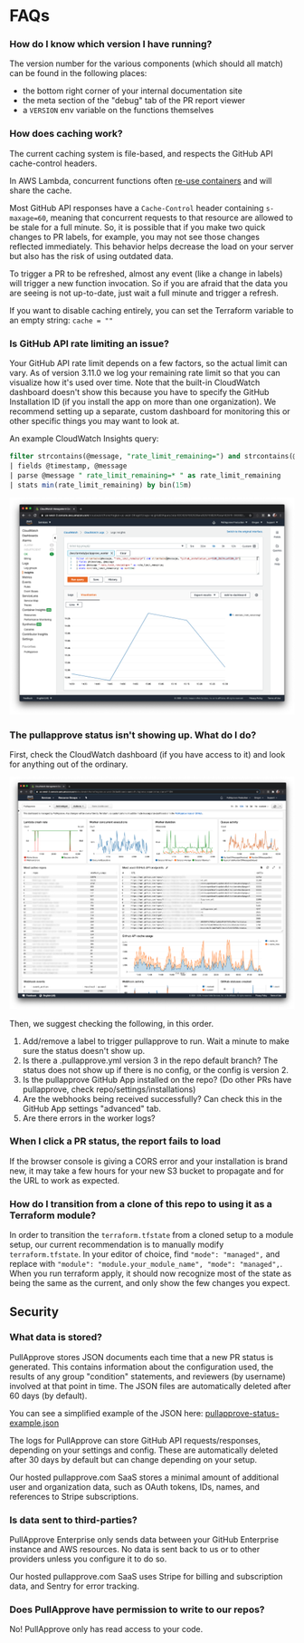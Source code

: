# FAQs

### How do I know which version I have running?

The version number for the various components
(which should all match)
can be found in the following places:

- the bottom right corner of your internal documentation site
- the meta section of the "debug" tab of the PR report viewer
- a `VERSION` env variable on the functions themselves

### How does caching work?

The current caching system is file-based,
and respects the GitHub API cache-control headers.

In AWS Lambda, concurrent functions often [re-use containers](https://aws.amazon.com/blogs/compute/container-reuse-in-lambda/) and will share the cache.

Most GitHub API responses have a `Cache-Control` header containing `s-maxage=60`,
meaning that concurrent requests to that resource are allowed to be stale for a full minute.
So,
it is possible that if you make two quick changes to PR labels,
for example,
you may not see those changes reflected immediately.
This behavior helps decrease the load on your server but also has the risk of using outdated data.

To trigger a PR to be refreshed,
almost any event (like a change in labels) will trigger a new function invocation.
So if you are afraid that the data you are seeing is not up-to-date,
just wait a full minute and trigger a refresh.

If you want to disable caching entirely,
you can set the Terraform variable to an empty string: `cache = ""`

### Is GitHub API rate limiting an issue?

Your GitHub API rate limit depends on a few factors, so the actual limit can vary.
As of version 3.11.0 we log your remaining rate limit so that you can visualize how it's used over time.
Note that the built-in CloudWatch dashboard doesn't show this because you have to specify the GitHub Installation ID
(if you install the app on more than one organization).
We recommend setting up a separate, custom dashboard for monitoring this or other specific things you may want to look at.

An example CloudWatch Insights query:
```sql
filter strcontains(@message, "rate_limit_remaining=") and strcontains(@message, "github_installation_id=YOUR_INSTALLATION_ID")
| fields @timestamp, @message
| parse @message " rate_limit_remaining=* " as rate_limit_remaining
| stats min(rate_limit_remaining) by bin(15m)
```

![PullApprove GitHub API rate limit graph](img/cloudwatch-insights-rate-limit.png)

### The pullapprove status isn't showing up. What do I do?

First, check the CloudWatch dashboard (if you have access to it) and look for anything out of the ordinary.

![PullApprove monitoring dashboard](img/cloudwatch.png)

Then, we suggest checking the following, in this order.

1) Add/remove a label to trigger pullapprove to run. Wait a minute to make sure the status doesn't show up.
2) Is there a .pullapprove.yml version 3 in the repo default branch? The status does not show up if there is no config, or the config is version 2.
3) Is the pullapprove GitHub App installed on the repo? (Do other PRs have pullapprove, check repo/settings/installations)
4) Are the webhooks being received successfully? Can check this in the GitHub App settings "advanced" tab.
5) Are there errors in the worker logs?

### When I click a PR status, the report fails to load

If the browser console is giving a CORS error and your installation is brand new,
it may take a few hours for your new S3 bucket to propagate and for the URL to work as expected.

### How do I transition from a clone of this repo to using it as a Terraform module?

In order to transition the `terraform.tfstate` from a cloned setup to a module setup,
our current recommendation is to manually modify `terraform.tfstate`.
In your editor of choice, find `"mode": "managed",` and replace with `"module": "module.your_module_name", "mode": "managed",`. When you run terraform apply, it should now recognize most of the state as being the same as the current, and only show the few changes you expect.

## Security

### What data is stored?

PullApprove stores JSON documents each time that a new PR status is generated.
This contains information about the configuration used,
the results of any group "condition" statements,
and reviewers (by username) involved at that point in time.
The JSON files are automatically deleted after 60 days (by default).

You can see a simplified example of the JSON here: [pullapprove-status-example.json](pullapprove-status-example.json)

The logs for PullApprove can store GitHub API requests/responses,
depending on your settings and config.
These are automatically deleted after 30 days by default but can change depending on your setup.

Our hosted pullapprove.com SaaS stores a minimal amount of additional user and organization data,
such as OAuth tokens, IDs, names, and references to Stripe subscriptions.

### Is data sent to third-parties?

PullApprove Enterprise only sends data between your GitHub Enterprise instance and AWS resources.
No data is sent back to us or to other providers unless you configure it to do so.

Our hosted pullapprove.com SaaS uses Stripe for billing and subscription data, and Sentry for error tracking.

### Does PullApprove have permission to write to our repos?

No! PullApprove only has read access to your code.
